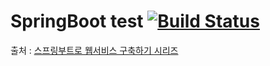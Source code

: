 # SpringBoot test [![Build Status](https://travis-ci.org/isaiahlee/spring-webservice.svg?branch=master)](https://travis-ci.org/isaiahlee/spring-webservice)
출처 : [스프링부트로 웹서비스 구축하기 시리즈](https://github.com/jojoldu/springboot-webservice)
